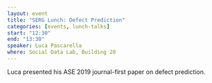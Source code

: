 ```yaml
---
layout: event
title: "SERG Lunch: Defect Prediction"
categories: [events, lunch-talks]
start: "12:30"
end: "13:30"
speaker: Luca Pascarella
where: Social Data Lab, Building 28
---
```


Luca presented his ASE 2019 journal-first paper on
defect prediction.
